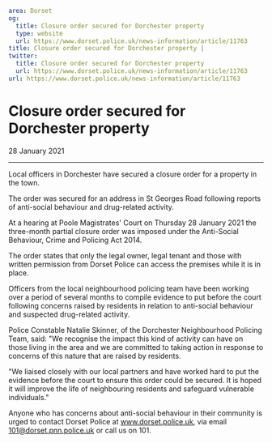 ```yaml
area: Dorset
og:
  title: Closure order secured for Dorchester property
  type: website
  url: https://www.dorset.police.uk/news-information/article/11763
title: Closure order secured for Dorchester property |
twitter:
  title: Closure order secured for Dorchester property
  url: https://www.dorset.police.uk/news-information/article/11763
url: https://www.dorset.police.uk/news-information/article/11763
```

# Closure order secured for Dorchester property

28 January 2021

* * *

Local officers in Dorchester have secured a closure order for a property in the town.

The order was secured for an address in St Georges Road following reports of anti-social behaviour and drug-related activity.

At a hearing at Poole Magistrates' Court on Thursday 28 January 2021 the three-month partial closure order was imposed under the Anti-Social Behaviour, Crime and Policing Act 2014.

The order states that only the legal owner, legal tenant and those with written permission from Dorset Police can access the premises while it is in place.

Officers from the local neighbourhood policing team have been working over a period of several months to compile evidence to put before the court following concerns raised by residents in relation to anti-social behaviour and suspected drug-related activity.

Police Constable Natalie Skinner, of the Dorchester Neighbourhood Policing Team, said: "We recognise the impact this kind of activity can have on those living in the area and we are committed to taking action in response to concerns of this nature that are raised by residents.

"We liaised closely with our local partners and have worked hard to put the evidence before the court to ensure this order could be secured. It is hoped it will improve the life of neighbouring residents and safeguard vulnerable individuals."

Anyone who has concerns about anti-social behaviour in their community is urged to contact Dorset Police at www.dorset.police.uk, via email 101@dorset.pnn.police.uk or call us on 101.
